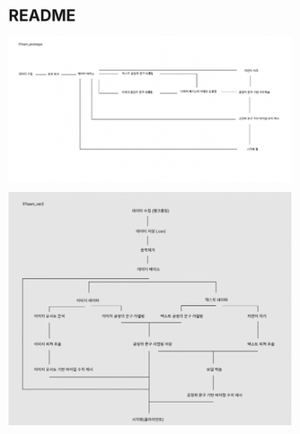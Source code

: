 # README





![스크린샷 2021-11-06 오전 3.14.48](https://github.com/Comprehensive-Design-Team-9/README/blob/main/%E1%84%89%E1%85%B3%E1%84%8F%E1%85%B3%E1%84%85%E1%85%B5%E1%86%AB%E1%84%89%E1%85%A3%E1%86%BA%202021-11-06%20%E1%84%8B%E1%85%A9%E1%84%8C%E1%85%A5%E1%86%AB%203.14.48.png)





![스크린샷 2021-11-06 오전 3.24.03](https://github.com/Comprehensive-Design-Team-9/README/blob/main/%E1%84%89%E1%85%B3%E1%84%8F%E1%85%B3%E1%84%85%E1%85%B5%E1%86%AB%E1%84%89%E1%85%A3%E1%86%BA%202021-11-08%20%E1%84%8B%E1%85%A9%E1%84%92%E1%85%AE%208.57.55.png)
